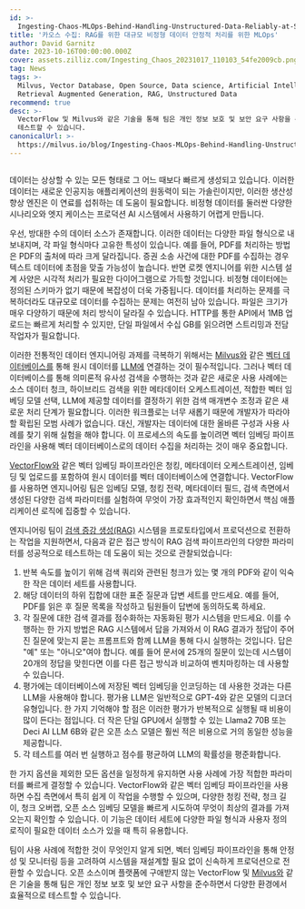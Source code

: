 ```yaml
---
id: >-
  Ingesting-Chaos-MLOps-Behind-Handling-Unstructured-Data-Reliably-at-Scale-for-RAG.md
title: '카오스 수집: RAG를 위한 대규모 비정형 데이터 안정적 처리를 위한 MLOps'
author: David Garnitz
date: 2023-10-16T00:00:00.000Z
cover: assets.zilliz.com/Ingesting_Chaos_20231017_110103_54fe2009cb.png
tag: News
tags: >-
  Milvus, Vector Database, Open Source, Data science, Artificial Intelligence,
  Retrieval Augmented Generation, RAG, Unstructured Data
recommend: true
desc: >-
  VectorFlow 및 Milvus와 같은 기술을 통해 팀은 개인 정보 보호 및 보안 요구 사항을 준수하면서 다양한 환경에서 효율적으로
  테스트할 수 있습니다.
canonicalUrl: >-
  https://milvus.io/blog/Ingesting-Chaos-MLOps-Behind-Handling-Unstructured-Data-Reliably-at-Scale-for-RAG.md
---
```

<p>
  <span class="img-wrapper">
    <img translate="no" src="https://assets.zilliz.com/Ingesting_Chaos_20231017_110103_54fe2009cb.png" alt="" class="doc-image" id="" />
    <span></span>
  </span>
</p>
<p>데이터는 상상할 수 있는 모든 형태로 그 어느 때보다 빠르게 생성되고 있습니다. 이러한 데이터는 새로운 인공지능 애플리케이션의 원동력이 되는 가솔린이지만, 이러한 생산성 향상 엔진은 이 연료를 섭취하는 데 도움이 필요합니다. 비정형 데이터를 둘러싼 다양한 시나리오와 엣지 케이스는 프로덕션 AI 시스템에서 사용하기 어렵게 만듭니다.</p>
<p>우선, 방대한 수의 데이터 소스가 존재합니다. 이러한 데이터는 다양한 파일 형식으로 내보내지며, 각 파일 형식마다 고유한 특성이 있습니다. 예를 들어, PDF를 처리하는 방법은 PDF의 출처에 따라 크게 달라집니다. 증권 소송 사건에 대한 PDF를 수집하는 경우 텍스트 데이터에 초점을 맞출 가능성이 높습니다. 반면 로켓 엔지니어를 위한 시스템 설계 사양은 시각적 처리가 필요한 다이어그램으로 가득할 것입니다. 비정형 데이터에는 정의된 스키마가 없기 때문에 복잡성이 더욱 가중됩니다. 데이터를 처리하는 문제를 극복하더라도 대규모로 데이터를 수집하는 문제는 여전히 남아 있습니다. 파일은 크기가 매우 다양하기 때문에 처리 방식이 달라질 수 있습니다. HTTP를 통한 API에서 1MB 업로드는 빠르게 처리할 수 있지만, 단일 파일에서 수십 GB를 읽으려면 스트리밍과 전담 작업자가 필요합니다.</p>
<p>이러한 전통적인 데이터 엔지니어링 과제를 극복하기 위해서는 <a href="https://github.com/milvus-io/milvus">Milvus와</a> 같은 <a href="https://zilliz.com/learn/what-is-vector-database">벡터 데이터베이스를</a> 통해 원시 데이터를 <a href="https://zilliz.com/glossary/large-language-models-(llms)">LLM에</a> 연결하는 것이 필수적입니다. 그러나 벡터 데이터베이스를 통해 의미론적 유사성 검색을 수행하는 것과 같은 새로운 사용 사례에는 소스 데이터 청크, 하이브리드 검색을 위한 메타데이터 오케스트레이션, 적합한 벡터 임베딩 모델 선택, LLM에 제공할 데이터를 결정하기 위한 검색 매개변수 조정과 같은 새로운 처리 단계가 필요합니다. 이러한 워크플로는 너무 새롭기 때문에 개발자가 따라야 할 확립된 모범 사례가 없습니다. 대신, 개발자는 데이터에 대한 올바른 구성과 사용 사례를 찾기 위해 실험을 해야 합니다. 이 프로세스의 속도를 높이려면 벡터 임베딩 파이프라인을 사용해 벡터 데이터베이스로의 데이터 수집을 처리하는 것이 매우 중요합니다.</p>
<p><a href="https://github.com/dgarnitz/vectorflow">VectorFlow와</a> 같은 벡터 임베딩 파이프라인은 청킹, 메타데이터 오케스트레이션, 임베딩 및 업로드를 포함하여 원시 데이터를 벡터 데이터베이스에 연결합니다. VectorFlow를 사용하면 엔지니어링 팀은 임베딩 모델, 청킹 전략, 메타데이터 필드, 검색 측면에서 생성된 다양한 검색 파라미터를 실험하여 무엇이 가장 효과적인지 확인하면서 핵심 애플리케이션 로직에 집중할 수 있습니다.</p>
<p>엔지니어링 팀이 <a href="https://zilliz.com/use-cases/llm-retrieval-augmented-generation">검색 증강 생성(RAG)</a> 시스템을 프로토타입에서 프로덕션으로 전환하는 작업을 지원하면서, 다음과 같은 접근 방식이 RAG 검색 파이프라인의 다양한 파라미터를 성공적으로 테스트하는 데 도움이 되는 것으로 관찰되었습니다:</p>
<ol>
<li>반복 속도를 높이기 위해 검색 쿼리와 관련된 청크가 있는 몇 개의 PDF와 같이 익숙한 작은 데이터 세트를 사용합니다.</li>
<li>해당 데이터의 하위 집합에 대한 표준 질문과 답변 세트를 만드세요. 예를 들어, PDF를 읽은 후 질문 목록을 작성하고 팀원들이 답변에 동의하도록 하세요.</li>
<li>각 질문에 대한 검색 결과를 점수화하는 자동화된 평가 시스템을 만드세요. 이를 수행하는 한 가지 방법은 RAG 시스템에서 답을 가져와서 이 RAG 결과가 정답이 주어진 질문에 맞는지 묻는 프롬프트와 함께 LLM을 통해 다시 실행하는 것입니다. 답은 "예" 또는 "아니오"여야 합니다. 예를 들어 문서에 25개의 질문이 있는데 시스템이 20개의 정답을 맞힌다면 이를 다른 접근 방식과 비교하여 벤치마킹하는 데 사용할 수 있습니다.</li>
<li>평가에는 데이터베이스에 저장된 벡터 임베딩을 인코딩하는 데 사용한 것과는 다른 LLM을 사용해야 합니다. 평가용 LLM은 일반적으로 GPT-4와 같은 모델의 디코더 유형입니다. 한 가지 기억해야 할 점은 이러한 평가가 반복적으로 실행될 때 비용이 많이 든다는 점입니다. 더 작은 단일 GPU에서 실행할 수 있는 Llama2 70B 또는 Deci AI LLM 6B와 같은 오픈 소스 모델은 훨씬 적은 비용으로 거의 동일한 성능을 제공합니다.</li>
<li>각 테스트를 여러 번 실행하고 점수를 평균하여 LLM의 확률성을 평준화합니다.</li>
</ol>
<p>한 가지 옵션을 제외한 모든 옵션을 일정하게 유지하면 사용 사례에 가장 적합한 파라미터를 빠르게 결정할 수 있습니다. VectorFlow와 같은 벡터 임베딩 파이프라인을 사용하면 수집 측면에서 특히 쉽게 이 작업을 수행할 수 있으며, 다양한 청킹 전략, 청크 길이, 청크 오버랩, 오픈 소스 임베딩 모델을 빠르게 시도하여 무엇이 최상의 결과를 가져오는지 확인할 수 있습니다. 이 기능은 데이터 세트에 다양한 파일 형식과 사용자 정의 로직이 필요한 데이터 소스가 있을 때 특히 유용합니다.</p>
<p>팀이 사용 사례에 적합한 것이 무엇인지 알게 되면, 벡터 임베딩 파이프라인을 통해 안정성 및 모니터링 등을 고려하여 시스템을 재설계할 필요 없이 신속하게 프로덕션으로 전환할 수 있습니다. 오픈 소스이며 플랫폼에 구애받지 않는 VectorFlow 및 <a href="https://zilliz.com/what-is-milvus">Milvus와</a> 같은 기술을 통해 팀은 개인 정보 보호 및 보안 요구 사항을 준수하면서 다양한 환경에서 효율적으로 테스트할 수 있습니다.</p>
